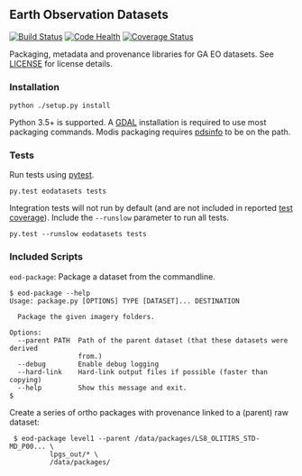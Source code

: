 ## Earth Observation Datasets

[![Build Status](https://travis-ci.org/GeoscienceAustralia/eo-datasets.svg?branch=develop)](https://travis-ci.org/GeoscienceAustralia/eo-datasets)
[![Code Health](https://landscape.io/github/GeoscienceAustralia/eo-datasets/develop/landscape.svg?style=flat)](https://landscape.io/github/GeoscienceAustralia/eo-datasets/develop)
[![Coverage Status](https://coveralls.io/repos/GeoscienceAustralia/eo-datasets/badge.svg?branch=develop)](https://coveralls.io/r/GeoscienceAustralia/eo-datasets?branch=develop)

Packaging, metadata and provenance libraries for GA EO datasets. See [LICENSE](LICENSE) for
license details.

### Installation

    python ./setup.py install

Python 3.5+ is supported. A [GDAL](http://www.gdal.org/) installation is required 
to use most packaging commands. Modis packaging requires [pdsinfo](https://github.com/GeoscienceAustralia/pds-tools)
to be on the path.

### Tests

Run tests using [pytest](http://pytest.org/).

    py.test eodatasets tests

Integration tests will not run by default (and are not included in reported
[test coverage](https://coveralls.io/r/GeoscienceAustralia/eo-datasets)). Include the `--runslow`
parameter to run all tests.

    py.test --runslow eodatasets tests

### Included Scripts

`eod-package`: Package a dataset from the commandline.

    $ eod-package --help
    Usage: package.py [OPTIONS] TYPE [DATASET]... DESTINATION
    
      Package the given imagery folders.
    
    Options:
      --parent PATH  Path of the parent dataset (that these datasets were derived
                     from.)
      --debug        Enable debug logging
      --hard-link    Hard-link output files if possible (faster than copying)
      --help         Show this message and exit.
    $

Create a series of ortho packages with provenance linked to a (parent) raw dataset:

     $ eod-package level1 --parent /data/packages/LS8_OLITIRS_STD-MD_P00... \
              lpgs_out/* \
              /data/packages/   
